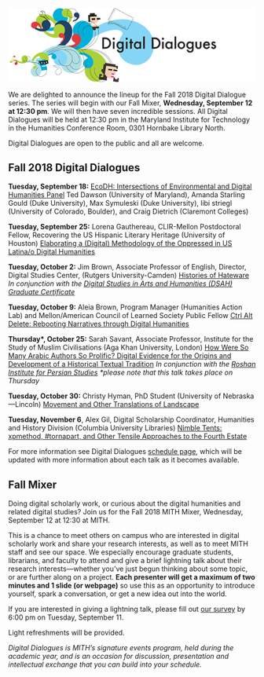 ![Digital Dialogues](../images/2009-12-header_digital-dialogues_wide.png)

We are delighted to announce the lineup for the Fall 2018 Digital Dialogue series. The series will begin with our Fall Mixer, **Wednesday, September 12 at 12:30 pm**. We will then have seven incredible sessions. All Digital Dialogues will be held at 12:30 pm in the Maryland Institute for Technology in the Humanities Conference Room, 0301 Hornbake Library North.

Digital Dialogues are open to the public and all are welcome.

## Fall 2018 Digital Dialogues

**Tuesday, September 18:** [EcoDH: Intersections of Environmental and Digital Humanities Panel](https://mith.umd.edu/dialogues/dd-fall-2018-ecodh-panel) Ted Dawson (University of Maryland), Amanda Starling Gould (Duke University), Max Symuleski (Duke University), libi striegl (University of Colorado, Boulder), and Craig Dietrich (Claremont Colleges)

**Tuesday, September 25:** Lorena Gauthereau, CLIR-Mellon Postdoctoral Fellow, Recovering the US Hispanic Literary Heritage (University of Houston) [Elaborating a (Digital) Methodology of the Oppressed in US Latina/o Digital Humanities](https://mith.umd.edu/dialogues/dd-fall-2018-lorena-gauthereau)

**Tuesday, October 2:** Jim Brown, Associate Professor of English, Director, Digital Studies Center, (Rutgers University-Camden) [Histories of Hateware](https://mith.umd.edu/dialogues/dd-fall-2018-jim-brown) _In conjunction with the [Digital Studies in Arts and Humanities (DSAH) Graduate Certificate](http://dsah.umd.edu)_

**Tuesday, October 9:** Aleia Brown, Program Manager (Humanities Action Lab) and Mellon/American Council of Learned Society Public Fellow [Ctrl Alt Delete: Rebooting Narratives through Digital Humanities](https://mith.umd.edu/dialogues/dd-fall-2018-aleia-brown)

**Thursday\*, October 25:** Sarah Savant, Associate Professor, Institute for the Study of Muslim Civilisations (Aga Khan University, London) [How Were So Many Arabic Authors So Prolific? Digital Evidence for the Origins and Development of a Historical Textual Tradition](https://mith.umd.edu/dialogues/dd-fall-2018-sarah-savant) _In conjunction with the [Roshan Institute for Persian Studies](http://sllc.umd.edu/persian) \*please note that this talk takes place on Thursday_

**Tuesday, October 30:** Christy Hyman, PhD Student (University of Nebraska—Lincoln) [Movement and Other Translations of Landscape](https://mith.umd.edu/dialogues/dd-fall-2018-christy-hyman)

**Tuesday, November 6**, Alex Gil, Digital Scholarship Coordinator, Humanities and History Division (Columbia University Libraries) [Nimble Tents: xpmethod, #tornapart, and Other Tensile Approaches to the Fourth Estate](https://mith.umd.edu/dialogues/dd-fall-2018-alex-gil)

For more information see Digital Dialogues [schedule page](http://mith.umd.edu/digital-dialogues/schedule/), which will be updated with more information about each talk as it becomes available.

## Fall Mixer

Doing digital scholarly work, or curious about the digital humanities and related digital studies? Join us for the Fall 2018 MITH Mixer, Wednesday, September 12 at 12:30 at MITH.

This is a chance to meet others on campus who are interested in digital scholarly work and share your research interests, as well as to meet MITH staff and see our space. We especially encourage graduate students, librarians, and faculty to attend and give a brief lightning talk about their research interests—whether you’ve just begun thinking about some topic, or are further along on a project. **Each presenter will get a maximum of two minutes and 1 slide (or webpage)** so use this as an opportunity to introduce yourself, spark a conversation, or get a new idea out into the world.

If you are interested in giving a lightning talk, please fill out [our survey](https://goo.gl/forms/HPZBITcpZuyBHSXx1) by 6:00 pm on Tuesday, September 11.

Light refreshments will be provided.

_Digital Dialogues is MITH’s signature events program, held during the academic year, and is an occasion for discussion, presentation and intellectual exchange that you can build into your schedule._